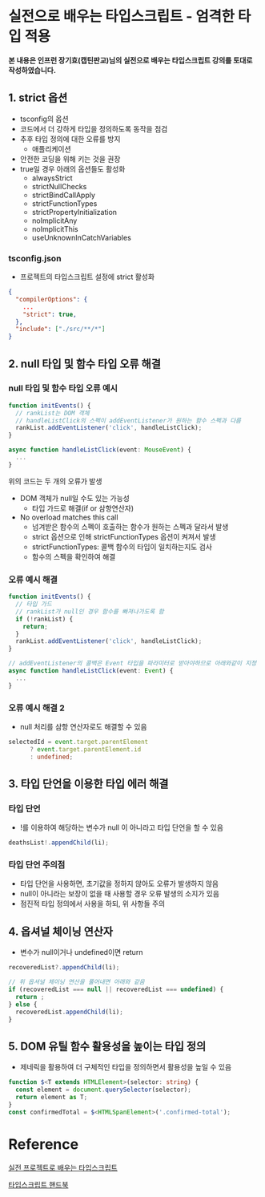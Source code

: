 # 실전으로 배우는 타입스크립트 - 엄격한 타입 적용

**본 내용은 인프런 장기효(캡틴판교)님의 실전으로 배우는 타입스크립트 강의를 토대로 작성하였습니다.**



## 1. strict 옵션

* tsconfig의 옵션
* 코드에서 더 강하게 타입을 정의하도록 동작을 점검
* 추후 타입 정의에 대한 오류를 방지
  * 애플리케이션 
* 안전한 코딩을 위해 키는 것을 권장
* true일 경우 아래의 옵션들도 활성화
  * alwaysStrict
  * strictNullChecks
  * strictBindCallApply
  * strictFunctionTypes
  * strictPropertyInitialization
  * noImplicitAny
  * noImplicitThis
  * useUnknownInCatchVariables

### tsconfig.json

* 프로젝트의 타입스크립트 설정에 strict 활성화

```json
{
  "compilerOptions": {
    ...
    "strict": true,
  },
  "include": ["./src/**/*"]
}
```



## 2. null 타입 및 함수 타입 오류 해결

### null 타입 및 함수 타입 오류 예시

```TypeScript
function initEvents() {
  // rankList는 DOM 객체
  // handleListClick의 스펙이 addEventListener가 원하는 함수 스펙과 다름
  rankList.addEventListener('click', handleListClick);
}

async function handleListClick(event: MouseEvent) {
  ...
}
```

위의 코드는 두 개의 오류가 발생

* DOM 객체가 null일 수도 있는 가능성
  *  타입 가드로 해결(if or 삼항연산자)
* No overload matches this call
  * 넘겨받은 함수의 스펙이 호출하는 함수가 원하는 스펙과 달라서 발생
  * strict 옵션으로 인해 strictFunctionTypes 옵션이 켜져서 발생
  * strictFunctionTypes: 콜백 함수의 타입이 일치하는지도 검사
  * 함수의 스펙을 확인하여 해결



### 오류 예시 해결

```TypeScript
function initEvents() {
  // 타입 가드
  // rankList가 null인 경우 함수를 빠져나가도록 함
  if (!rankList) {
    return;
  }
  rankList.addEventListener('click', handleListClick);
}

// addEventListener의 콜백은 Event 타입을 파라미터로 받아야하므로 아래와같이 지정
async function handleListClick(event: Event) {
  ...
}
```



### 오류 예시 해결 2

* null 처리를 삼항 연산자로도 해결할 수 있음

```TypeScript
selectedId = event.target.parentElement
      ? event.target.parentElement.id
      : undefined;
```





## 3. 타입 단언을 이용한 타입 에러 해결

### 타입 단언

* !를 이용하여 해당하는 변수가 null 이 아니라고 타입 단언을 할 수 있음

```TypeScript
deathsList!.appendChild(li);
```



### 타입 단언 주의점

* 타입 단언을 사용하면, 초기값을 정하지 않아도 오류가 발생하지 않음
* null이 아니라는 보장이 없을 때 사용할 경우 오류 발생의 소지가 있음
* 점진적 타입 정의에서 사용을 하되, 위 사항들 주의



## 4. 옵셔널 체이닝 연산자

* 변수가 null이거나 undefined이면 return

```TypeScript
recoveredList?.appendChild(li);

// 위 옵셔널 체이닝 연산을 풀어내면 아래와 같음
if (recoveredList === null || recoveredList === undefined) {
  return ;
} else {
  recoveredList.appendChild(li);
}
```



## 5. DOM 유틸 함수 활용성을 높이는 타입 정의

* 제네릭을 활용하여 더 구체적인 타입을 정의하면서 활용성을 높일 수 있음

```TypeScript
function $<T extends HTMLElement>(selector: string) {
  const element = document.querySelector(selector);
  return element as T;
}
const confirmedTotal = $<HTMLSpanElement>('.confirmed-total');
```





# Reference

[실전 프로젝트로 배우는 타입스크립트](https://www.inflearn.com/course/타입스크립트-실전/dashboard)

[타입스크립트 핸드북](https://joshua1988.github.io/ts/intro.html)